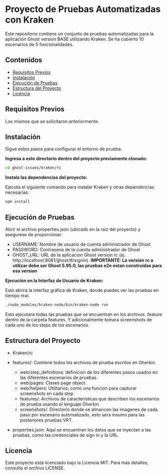 # Proyecto de Pruebas Automatizadas con Kraken

Este repositorio contiene un conjunto de pruebas automatizadas para la aplicación Ghost version BASE utilizando Kraken.
Se ha cubierto 10 escenarios de 5 funcionalidades.

## Contenidos

- [Requisitos Previos](#requisitos-previos)
- [Instalación](#instalación)
- [Ejecución de Pruebas](#ejecución-de-pruebas)
- [Estructura del Proyecto](#estructura-del-proyecto)
- [Licencia](#licencia)

## Requisitos Previos

Los mismos que se solicitaron anteriormente.

## Instalación

Sigue estos pasos para configurar el entorno de prueba:

**Ingresa a este directorio dentro del proyecto previamente clonado:**

   ```bash
   cd ghost-issues/kraken/rc
   ```

**Instala las dependencias del proyecto:**

Ejecuta el siguiente comando para instalar Kraken y otras dependencias necesarias:

```bash
npm install
```


## Ejecución de Pruebas
Abrir el archivo properties.json (ubicado en la raiz del proyecto) y asegurese de proporcionar:
- USERNAME: Nombre de usuario de cuenta administrador de Ghost
- PASSWORD: Contrasena de la cuenta administrador de Ghost
- GHOST_URL: URL de la aplicacion Ghost version rc (ej. http://localhost:8081/ghost/#/signin).
**IMPORTANTE: La version rc a utilizar debe ser Ghost 5.95.0, las pruebas e2e estan construidas para esa version**


**Ejecución en la Interfaz de Usuario de Kraken:**

Esto abrirá la interfaz gráfica de Kraken, donde puedes ver las pruebas en tiempo real.

```bash
./node_modules/kraken-node/bin/kraken-node run
```

Esto ejecutará todas las pruebas que se encuentran en los archivos .feature dentro de la carpeta features.
Y adicionalmente tomara screenshots de cada uno de los steps de los escenarios.

## Estructura del Proyecto
- Kraken/rc

- features/: Contiene todos los archivos de prueba escritos en Gherkin.
   - web/step_definitions: definicion de los diferentes pasos usados en las diferentes escenarios de pruebas.
   - web/pages: Clases page object.
   - web/helpers: Utilitarios, como una funcion para capturar screenshots en cada step
   - features/: Archivos de características que describen los escenarios de prueba usando el lenguaje Gherkin.
   - screenshots/: Directorio donde se almancen las imagenes de cada paso por escenario automatizado, esto sera insumo
   para las posteriores pruebas VRT.
- properties.json: Aquí se encuentran los datos que se inyectan a las pruebas, como las credenciales de sign in y la URL.

## Licencia
Este proyecto está licenciado bajo la Licencia MIT. Para más detalles, consulta el archivo LICENSE.
